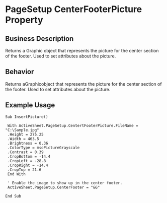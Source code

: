 # PageSetup CenterFooterPicture Property

## Business Description
Returns a Graphic object that represents the picture for the center section of the footer. Used to set attributes about the picture.

## Behavior
Returns aGraphicobject that represents the picture for the center section of the footer. Used to set attributes about the picture.

## Example Usage
```vba
Sub InsertPicture() 
 
 With ActiveSheet.PageSetup.CentertFooterPicture.FileName = "C:\Sample.jpg" 
 .Height = 275.25 
 .Width = 463.5 
 .Brightness = 0.36 
 .ColorType = msoPictureGrayscale 
 .Contrast = 0.39 
 .CropBottom = -14.4 
 .CropLeft = -28.8 
 .CropRight = -14.4 
 .CropTop = 21.6 
 End With 
 
 ' Enable the image to show up in the center footer. 
 ActiveSheet.PageSetup.CenterFooter = "&G" 
 
End Sub
```